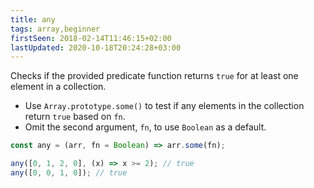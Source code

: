 ```yaml
---
title: any
tags: array,beginner
firstSeen: 2018-02-14T11:46:15+02:00
lastUpdated: 2020-10-18T20:24:28+03:00
---
```


Checks if the provided predicate function returns `true` for at least one element in a collection.

- Use `Array.prototype.some()` to test if any elements in the collection return `true` based on `fn`.
- Omit the second argument, `fn`, to use `Boolean` as a default.

```js
const any = (arr, fn = Boolean) => arr.some(fn);
```

```js
any([0, 1, 2, 0], (x) => x >= 2); // true
any([0, 0, 1, 0]); // true
```
